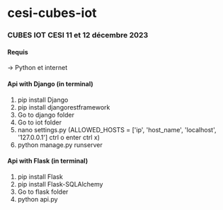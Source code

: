 # cesi-cubes-iot

### CUBES IOT CESI 11 et 12 décembre 2023

#### Requis
-> Python et internet

#### Api with Django (in terminal)
1. pip install Django
2. pip install djangorestframework
3. Go to django folder
4. Go to iot folder
5. nano settings.py (ALLOWED_HOSTS = ['ip', 'host_name', 'localhost', '127.0.0.1'] ctrl o enter ctrl x)
7. python manage.py runserver


#### Api with Flask (in terminal)
1. pip install Flask
2. pip install Flask-SQLAlchemy
3. Go to flask folder
4. python api.py
